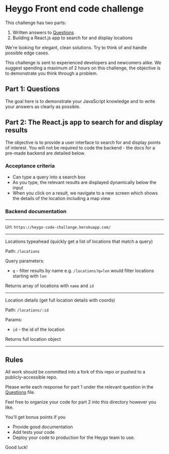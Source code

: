 # Heygo Front end code challenge

This challenge has two parts:

1. Written answers to [Questions](./QUESTIONS.md)
2. Building a React.js app to search for and display locations

We're looking for elegant, clean solutions.  Try to think of and handle possible edge cases.

This challenge is sent to experienced developers and newcomers alike. We suggest spending a maximum of 2 hours on this challenge, the objective is to demonstrate you think through a problem.

## Part 1: Questions

The goal here is to demonstrate your JavaScript knowledge and to write your answers as clearly as possible.

## Part 2: The React.js app to search for and display results

The objective is to provide a user interface to search for and display points of interest. You will not be required to code the backend - the docs for a pre-made backend are detailed below.

### Acceptance criteria
* Can type a query into a search box
* As you type, the relevant results are displayed dynamically below the input
* When you click on a result, we navigate to a new screen which shows the details of the location including a map view

### Backend documentation
---

Url: `https://heygo-code-challenge.herokuapp.com/`

---

Locations typeahead (quickly get a list of locations that match a query)

Path: `/locations`

Query parameters:

* `q` - filter results by name e.g. `/locations?q=lon` would filter locations starting with `lon`

Returns array of locations with `name` and `id`

---

Location details (get full location details with coords)

Path: `/locations/:id`

Params:
* `id` - the id of the location

Returns full location object

---
## Rules

All work should be committed into a fork of this repo or pushed to a publicly-accessible repo. 

Please write each response for part 1 under the relevant question in the [Questions](./QUESTIONS.md) file.

Feel free to organize your code for part 2 into this directory however you like.

You'll get bonus points if you
 * Provide good documentation
 * Add tests your code
 * Deploy your code to production for the Heygo team to use.

Good luck!
